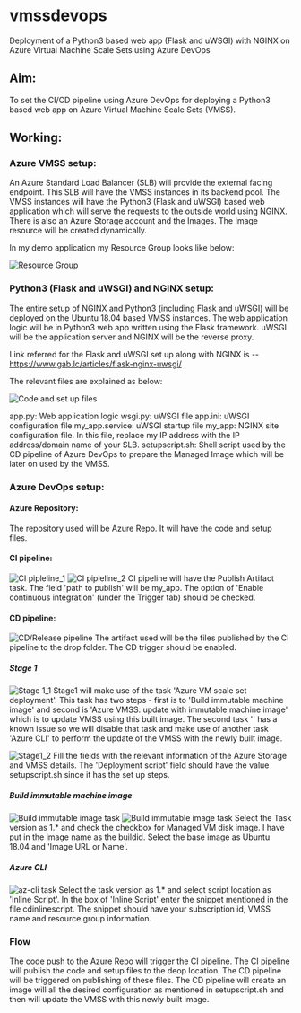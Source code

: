 # vmssdevops
Deployment of a Python3 based web app (Flask and uWSGI) with NGINX on Azure Virtual Machine Scale Sets using Azure DevOps

## Aim:
To set the CI/CD pipeline using Azure DevOps for deploying a Python3 based web app on Azure Virtual Machine Scale Sets (VMSS).

## Working:

### Azure VMSS setup:
An Azure Standard Load Balancer (SLB) will provide the external facing endpoint. This SLB will have the VMSS instances in its backend pool. The VMSS instances will have the Python3 (Flask and uWSGI) based web application which will serve the requests to the outside world using NGINX. There is also an Azure Storage account and the Images. The Image resource will be created dynamically.

In my demo application my Resource Group looks like below:

![Resource Group](/images/mssdevops2-rg.png)

### Python3 (Flask and uWSGI) and NGINX setup:
The entire setup of NGINX and Python3 (including Flask and uWSGI) will be deployed on the Ubuntu 18.04 based VMSS instances. 
The web application logic will be in Python3 web app written using the Flask framework. uWSGI will be the application server and NGINX will be the reverse proxy. 

Link referred for the Flask and uWSGI set up along with NGINX is -- https://www.gab.lc/articles/flask-nginx-uwsgi/ 

The relevant files are explained as below:

![Code and set up files](/images/codefiles.png)

app.py: Web application logic
wsgi.py: uWSGI file
app.ini: uWSGI configuration file
my_app.service: uWSGI startup file
my_app: NGINX site configuration file. In this file, replace my IP address with the IP address/domain name of your SLB.
setupscript.sh: Shell script used by the CD pipeline of Azure DevOps to prepare the Managed Image which will be later on used by the VMSS.

### Azure DevOps setup:

#### Azure Repository:
The repository used will be Azure Repo. It will have the code and setup files.

#### CI pipeline:
![CI pipleline_1](/images/cipipeline1.png)
![CI pipleline_2](/images/cipipeline2.png)
CI pipeline will have the Publish Artifact task. The field 'path to publish' will be my_app. The option of 'Enable continuous integration' (under the Trigger tab) should be checked.

#### CD pipeline:
![CD/Release pipeline](/images/cdpipeline.png)
The artifact used will be the files published by the CI pipeline to the drop folder. The CD trigger should be enabled.

##### Stage 1
![Stage 1_1](/images/stage1_1.png)
Stage1 will make use of the task 'Azure VM scale set deployment'. This task has two steps - first is to 'Build immutable machine image' and second is 'Azure VMSS: update with immutable machine image' which is to update VMSS using this built image. The second task '' has a known issue so we will disable that task and make use of another task 'Azure CLI' to perform the update of the VMSS with the newly built image.

![Stage1_2](/images/stage1_2.png)
Fill the fields with the relevant information of the Azure Storage and VMSS details. The 'Deployment script' field should have the value setupscript.sh since it has the set up steps.

##### Build immutable machine image
![Build immutable image task](/images/Stage1_immutable.png)
![Build immutable image task](/images/Stage1_immutable2.png)
Select the Task version as 1.* and check the checkbox for Managed VM disk image. I have put in the image name as the buildid. Select the base image as Ubuntu 18.04 and 'Image URL or Name'.


##### Azure CLI
![az-cli task](/images/stage1_azcli.png)
Select the task version as 1.* and select script location as 'Inline Script'. In the box of 'Inline Script' enter the snippet mentioned in the file cdinlinescript. The snippet should have your subscription id, VMSS name and resource group information.


### Flow
The code push to the Azure Repo will trigger the CI pipeline. The CI pipeline will publish the code and setup files to the deop location. The CD pipeline will be triggered on publishing of these files. The CD pipeline will create an image will all the desired configuration as mentioned in setupscript.sh and then will update the VMSS with this newly built image.







